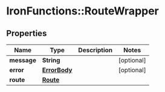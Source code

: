 # IronFunctions::RouteWrapper

## Properties
Name | Type | Description | Notes
------------ | ------------- | ------------- | -------------
**message** | **String** |  | [optional] 
**error** | [**ErrorBody**](ErrorBody.md) |  | [optional] 
**route** | [**Route**](Route.md) |  | 


